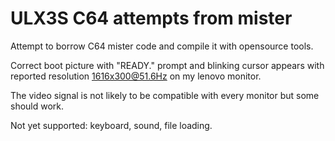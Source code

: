 # ULX3S C64 attempts from mister

Attempt to borrow C64 mister code and compile it with opensource tools.

Correct boot picture with "READY." prompt and blinking cursor appears
with reported resolution 1616x300@51.6Hz on my lenovo monitor.

The video signal is not likely to be compatible with every
monitor but some should work.

Not yet supported: keyboard, sound, file loading.
